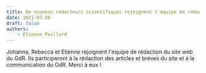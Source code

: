 ```yaml
---
title: De nouveau rédacteurs scientifiques rejoignent l'équipe de rédaction du site
date: 2021-07-20
draft: false
authors: 
    - Etienne Peillard
---
```


Johanna, Rebecca et Etienne rejoignent l'équipe de rédaction du site web du GdR. Ils participeront à la rédaction des articles et brèves du site et à la communication du GdR. Merci à eux !